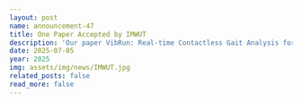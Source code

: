 ```yaml
---
layout: post
name: announcement-47
title: One Paper Accepted by IMWUT
description: 'Our paper VibRun: Real-time Contactless Gait Analysis for Treadmill Running via Footstep Vibrations has been accepted by Proceedings of the ACM on Interactive, Mobile, Wearable and Ubiquitous Technologies (IMUT). Congratulations to all the authors!'
date: 2025-07-05
year: 2025
img: assets/img/news/IMWUT.jpg
related_posts: false
read_more: false
---
```

